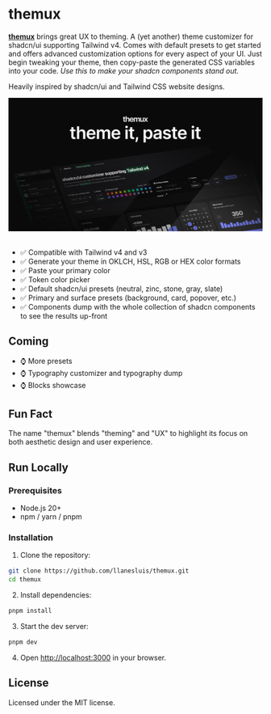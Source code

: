 # themux

**[themux](https://themux.vercel.app)** brings great UX to theming. A (yet another) theme customizer for shadcn/ui supporting Tailwind v4. Comes with default presets to get started and offers advanced customization options for every aspect of your UI. Just begin tweaking your theme, then copy-paste the generated CSS variables into your code. _Use this to make your shadcn components stand out._

Heavily inspired by shadcn/ui and Tailwind CSS website designs.

![hero](public/opengraph-image.png)

## 

- ✅ Compatible with Tailwind v4 and v3
- ✅ Generate your theme in OKLCH, HSL, RGB or HEX color formats
- ✅ Paste your primary color
- ✅ Token color picker
- ✅ Default shadcn/ui presets (neutral, zinc, stone, gray, slate)
- ✅ Primary and surface presets (background, card, popover, etc.)
- ✅ Components dump with the whole collection of shadcn components to see the results up-front

## Coming 

- ⌚ More presets
- ⌚ Typography customizer and typography dump
- ⌚ Blocks showcase

## Fun Fact

The name "themux" blends "theming" and "UX" to highlight its focus on both aesthetic design and user experience.

## Run Locally

### Prerequisites

- Node.js 20+
- npm / yarn / pnpm

### Installation

1. Clone the repository:

```bash
git clone https://github.com/llanesluis/themux.git
cd themux
```

2. Install dependencies:

```bash
pnpm install
```

3. Start the dev server:

```bash
pnpm dev
```

4. Open [http://localhost:3000](http://localhost:3000) in your browser.

## License

Licensed under the MIT license.
